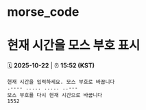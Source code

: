 # morse_code
# 현재 시간을 모스 부호 표시
<!-- MORSE_TIME_START -->
🗓️ **2025-10-22** | ⏰ **15:52 (KST)**

```
현재 시간을 입력하세요. 모스 부호로 바꿉니다
.---- ..... ..... ..---
모스 부호를 다시 현재 시간으로 바꿉니다
1552
```
<!-- MORSE_TIME_END -->
